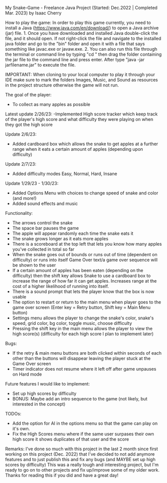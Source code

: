 My Snake-Game - Freelance Java Project (Started: Dec.2022 | Completed Mar. 2023)
by Isaac Cherry


How to play the game: In order to play this game currently, you need to install a Java (https://www.java.com/en/download/)
to open a Java archive (jar) file. 1. Once you have downloaded and installed Java double-click the file, and it should 
open. If not right-click the file and navigate to the installed java folder and go to the "bin" folder and open it with 
a file that says something like javac.exe or javaw.exe. 2. You can also run this file through the terminal or command 
line by typing "cd " then drag the folder containing the jar file to the command line and press enter. After type 
"java -jar jarfilename.jar" to execute the file. 

IMPORTANT: When cloning to your local computer to play it through your IDE make sure to mark the folders Images, Music, and Sound as resources in the project structure otherwise the game will not run.

The goal of the player:
- To collect as many apples as possible

Latest update 2/26/23:
-Implemented High score tracker which keep track of the player's high score and what difficulty they were 
playing on when they got the high score

Update 2/6/23:
- Added cardboard box which allows the snake to get apples at a further range when it eats a certain amount of apples
  (depending upon difficulty)

Update 2/7/23:
- Added difficulty modes Easy, Normal, Hard, Insane

Update 1/29/23 - 1/30/23:
- Added Options Menu with choices to change speed of snake and color (and more!)
- Added sound effects and music

Functionality:
- The arrows control the snake
- The space bar pauses the game
- The apple will appear randomly each time the snake eats it
- The snake grows longer as it eats more apples
- There is a scoreboard at the top left that lets you know how many apples you've collected in total so far
- When the snake goes out of bounds or runs out of time (dependent on difficulty) or runs into itself Game Over text/a 
game over sequence will be shown to the user
- If a certain amount of apples has been eaten (depending on the difficulty) then the shift key allows Snake to use a 
cardboard box to increase the range of how far it can get apples. Increases range at the cost of a higher likelihood of
running into itself.
- There is a sound prompt that lets the player know that the box is now usable
- The option to restart or return to the main menu when player goes to the game over screen 
(Enter key = Retry button, Shift key = Main Menu button)
- Settings menu allows the player to change the snake's color, snake's speed, grid color, bg color, toggle music, choose
difficulty
- Pressing the shift key in the main menu allows the player to view the high score(s) (difficulty for each high score
I plan to implement later)

Bugs:
- If the retry & main menu buttons are both clicked within seconds of each other than the buttons will disappear leaving
the player stuck at the Game Over screen
- Timer indicator does not resume where it left off after game unpauses on Hard mode

Future features I would like to implement:
- Set up high scores by difficulty
- BONUS: Maybe add an intro sequence to the game (not likely, but interested in the concept)

TODOs:
- Add the option for AI in the options menu so that the game can play on it's own.
- Fix the High Scores menu where if the same user surpases their own high score it shows duplicates of that user and the score

Remarks: I've done so much with this project in the last 2 month since first working on this project (Dec. 2022) 
that I've decided to not add anymore features and to just publish this and fix any bugs (and MAYBE set up high scores by 
difficulty) This was a really tough and interesting project, but I'm ready to go on to other projects and fix up/improve 
some of my older work. Thanks for reading this if you did and have a great day!
